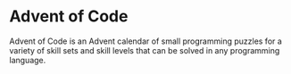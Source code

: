 # Advent of Code

Advent of Code is an Advent calendar of small programming puzzles 
for a variety of skill sets and skill levels 
that can be solved in any programming language.
